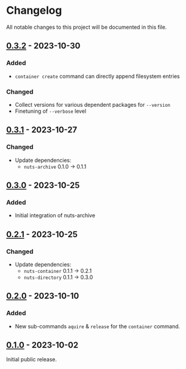 # Changelog

All notable changes to this project will be documented in this file.

## [0.3.2] - 2023-10-30

### Added

- `container create` command can directly append filesystem entries

### Changed

- Collect versions for various dependent packages for `--version`
- Finetuning of `--verbose` level

## [0.3.1] - 2023-10-27

### Changed

- Update dependencies:
  * `nuts-archive` 0.1.0 -> 0.1.1

## [0.3.0] - 2023-10-25

### Added

- Initial integration of nuts-archive

## [0.2.1] - 2023-10-25

### Changed

- Update dependencies:
  * `nuts-container` 0.1.1 -> 0.2.1
  * `nuts-directory` 0.1.1 -> 0.3.0

## [0.2.0] - 2023-10-10

### Added

- New sub-commands `aquire` & `release` for the `container` command.

## [0.1.0] - 2023-10-02

Initial public release.

[0.1.0]: https://github.com/drobin/nuts-tool/tree/v0.1.0
[0.2.0]: https://github.com/drobin/nuts-tool/tree/v0.2.0
[0.2.1]: https://github.com/drobin/nuts-tool/tree/v0.2.1
[0.3.0]: https://github.com/drobin/nuts-tool/tree/v0.3.0
[0.3.1]: https://github.com/drobin/nuts-tool/tree/v0.3.1
[0.3.2]: https://github.com/drobin/nuts-tool/tree/v0.3.2
